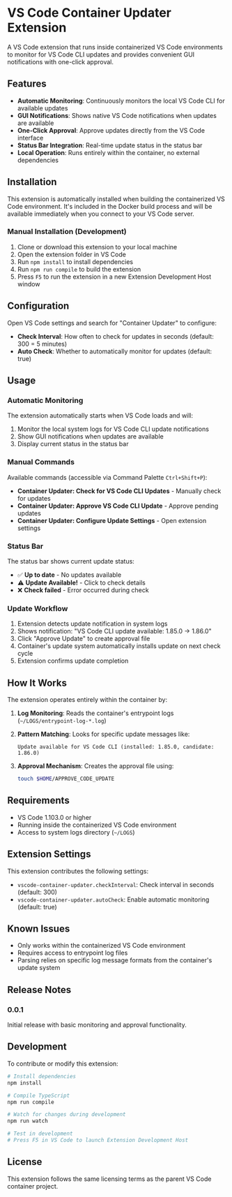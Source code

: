 # VS Code Container Updater Extension

<!-- Generated by Copilot (GPT-4) on 2025-08-29 -->
<!-- This extension monitors the local VS Code CLI for updates and provides GUI notifications -->

A VS Code extension that runs inside containerized VS Code environments to monitor for VS Code CLI updates and provides convenient GUI notifications with one-click approval.

## Features

- **Automatic Monitoring**: Continuously monitors the local VS Code CLI for available updates
- **GUI Notifications**: Shows native VS Code notifications when updates are available
- **One-Click Approval**: Approve updates directly from the VS Code interface
- **Status Bar Integration**: Real-time update status in the status bar
- **Local Operation**: Runs entirely within the container, no external dependencies

## Installation

This extension is automatically installed when building the containerized VS Code environment. It's included in the Docker build process and will be available immediately when you connect to your VS Code server.

### Manual Installation (Development)

1. Clone or download this extension to your local machine
2. Open the extension folder in VS Code
3. Run `npm install` to install dependencies
4. Run `npm run compile` to build the extension
5. Press `F5` to run the extension in a new Extension Development Host window

## Configuration

Open VS Code settings and search for "Container Updater" to configure:

- **Check Interval**: How often to check for updates in seconds (default: 300 = 5 minutes)
- **Auto Check**: Whether to automatically monitor for updates (default: true)

## Usage

### Automatic Monitoring

The extension automatically starts when VS Code loads and will:

1. Monitor the local system logs for VS Code CLI update notifications
2. Show GUI notifications when updates are available
3. Display current status in the status bar

### Manual Commands

Available commands (accessible via Command Palette `Ctrl+Shift+P`):

- **Container Updater: Check for VS Code CLI Updates** - Manually check for updates
- **Container Updater: Approve VS Code CLI Update** - Approve pending updates  
- **Container Updater: Configure Update Settings** - Open extension settings

### Status Bar

The status bar shows current update status:

- ✅ **Up to date** - No updates available
- ⚠️ **Update Available!** - Click to check details
- ❌ **Check failed** - Error occurred during check

### Update Workflow

1. Extension detects update notification in system logs
2. Shows notification: "VS Code CLI update available: 1.85.0 -> 1.86.0"
3. Click "Approve Update" to create approval file
4. Container's update system automatically installs update on next check cycle
5. Extension confirms update completion

## How It Works

The extension operates entirely within the container by:

1. **Log Monitoring**: Reads the container's entrypoint logs (`~/LOGS/entrypoint-log-*.log`)
2. **Pattern Matching**: Looks for specific update messages like:

   ```text
   Update available for VS Code CLI (installed: 1.85.0, candidate: 1.86.0)
   ```

3. **Approval Mechanism**: Creates the approval file using:

   ```bash
   touch $HOME/APPROVE_CODE_UPDATE
   ```

## Requirements

- VS Code 1.103.0 or higher
- Running inside the containerized VS Code environment
- Access to system logs directory (`~/LOGS`)

## Extension Settings

This extension contributes the following settings:

- `vscode-container-updater.checkInterval`: Check interval in seconds (default: 300)
- `vscode-container-updater.autoCheck`: Enable automatic monitoring (default: true)

## Known Issues

- Only works within the containerized VS Code environment
- Requires access to entrypoint log files
- Parsing relies on specific log message formats from the container's update system

## Release Notes

### 0.0.1

Initial release with basic monitoring and approval functionality.

## Development

To contribute or modify this extension:

```bash
# Install dependencies
npm install

# Compile TypeScript
npm run compile

# Watch for changes during development
npm run watch

# Test in development
# Press F5 in VS Code to launch Extension Development Host
```

## License

This extension follows the same licensing terms as the parent VS Code container project.
